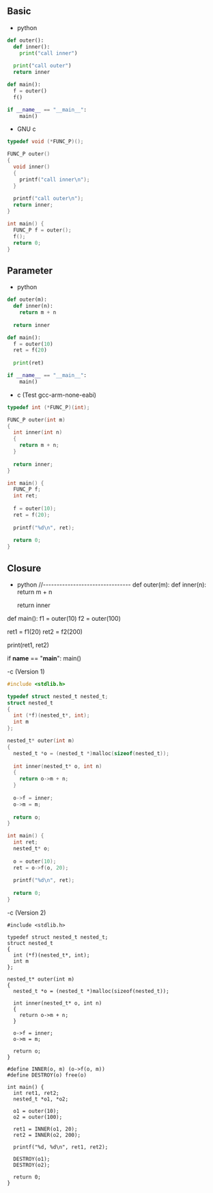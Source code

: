 ## Basic
- python
```python
def outer():
  def inner():
    print("call inner")
  
  print("call outer") 
  return inner

def main():
  f = outer()
  f()

if __name__ == "__main__":
    main()
```
- GNU c
```c
typedef void (*FUNC_P)();

FUNC_P outer()
{
  void inner()
  {
    printf("call inner\n");
  }
  
  printf("call outer\n"); 
  return inner;
}

int main() {
  FUNC_P f = outer();
  f();
  return 0;
}
```

## Parameter
- python
```python
def outer(m):
  def inner(n):
    return m + n
  
  return inner

def main():
  f = outer(10)
  ret = f(20)
  
  print(ret)

if __name__ == "__main__":
    main()
```
- c (Test gcc-arm-none-eabi)
```c
typedef int (*FUNC_P)(int);

FUNC_P outer(int m)
{
  int inner(int n)
  {
    return m + n;
  }
  
  return inner;
}

int main() {
  FUNC_P f;
  int ret;
  
  f = outer(10);
  ret = f(20);
  
  printf("%d\n", ret);
  
  return 0;
}
```

## Closure
- python
//--------------------------------
def outer(m):
  def inner(n):
    return m + n
  
  return inner

def main():
  f1 = outer(10)
  f2 = outer(100)  
  
  ret1 = f1(20)
  ret2 = f2(200)
  
  print(ret1, ret2)

if __name__ == "__main__":
    main()

-c (Version 1)
```c
#include <stdlib.h>

typedef struct nested_t nested_t;
struct nested_t
{
  int (*f)(nested_t*, int);
  int m
};

nested_t* outer(int m)
{
  nested_t *o = (nested_t *)malloc(sizeof(nested_t));
  
  int inner(nested_t* o, int n)
  {
    return o->m + n;
  }
  
  o->f = inner;
  o->m = m;
  
  return o;
}

int main() {
  int ret;
  nested_t* o;
  
  o = outer(10);
  ret = o->f(o, 20);
  
  printf("%d\n", ret);
  
  return 0;
}
```
-c (Version 2)
```
#include <stdlib.h>

typedef struct nested_t nested_t;
struct nested_t
{
  int (*f)(nested_t*, int);
  int m
};

nested_t* outer(int m)
{
  nested_t *o = (nested_t *)malloc(sizeof(nested_t));
  
  int inner(nested_t* o, int n)
  {
    return o->m + n;
  }
  
  o->f = inner;
  o->m = m;
  
  return o;
}

#define INNER(o, m) (o->f(o, m))
#define DESTROY(o) free(o)

int main() {
  int ret1, ret2;
  nested_t *o1, *o2;
  
  o1 = outer(10);
  o2 = outer(100);
  
  ret1 = INNER(o1, 20);
  ret2 = INNER(o2, 200);  
  
  printf("%d, %d\n", ret1, ret2);
  
  DESTROY(o1);
  DESTROY(o2);  
  
  return 0;
}
```
